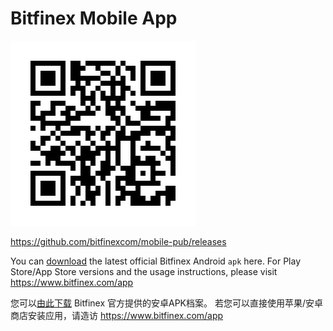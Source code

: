 # Bitfinex Mobile App

![](https://github.com/bitfinexcom/mobile-pub/blob/master/bitfinex_qrcode.png)

https://github.com/bitfinexcom/mobile-pub/releases

You can [download](https://github.com/bitfinexcom/mobile-pub/releases) the latest official Bitfinex Android `apk` here.
For Play Store/App Store versions and the usage instructions, please visit https://www.bitfinex.com/app

您可以[由此下载](https://github.com/bitfinexcom/mobile-pub/releases) Bitfinex 官方提供的安卓APK档案。
若您可以直接使用苹果/安卓商店安装应用，请造访 https://www.bitfinex.com/app

